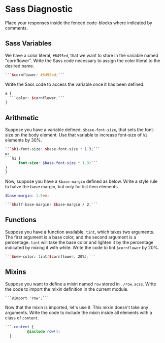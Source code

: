 # Sass Diagnostic

Place your responses inside the fenced code-blocks where indicated by comments.

## Sass Variables

We have a color literal, `#6495ed`, that we want to store in the variable named
"cornflower". Write the Sass code necessary to assign the color literal to the
desired name.

```scss
```$cornflower: #6495ed;```
```

Write the Sass code to access the variable once it has been defined.

```scss
a {
  ```color: $cornflower;```
}
```

## Arithmetic

Suppose you have a variable defined, `$base-font-size`, that sets the font-size
on the body element. Use that variable to increase font-size of `h1`
elements by 30%.

```scss
```$h1-font-size: $base-font-size * 1.3;```
or
```h1 {
      font-size: $base-font-size * 1.3:```
}
}
```

Now, suppose you have a `$base-margin` defined as below. Write a style rule to
halve the base margin, but only for list item elements.

```scss
$base-margin: 1.5em;
```

```scss
```$half-base-margin: $base-margin / 2;```
```

## Functions

Suppose you have a function available, `tint`, which takes two arguments. The
first argument is a base color, and the second argument is a percentage. `tint`
will take the base color and lighten it by the percentage indicated by mixing it
with white. Write the code to tint `$cornflower` by 20%.

```scss
```$new-color: tint($cornflower, 20%);```
```

## Mixins

Suppose you want to define a mixin named `row` stored in `./row.scss`. Write the
code to import the mixin definition in the current module.

```scss
```@import 'row';```
```

Now that the mixin is imported, let's use it. This mixin doesn't take any
arguments. Write the code to include the mixin inside all elements with a
class of `content`.

```scss
```.content {
          @include row();
  }
```
